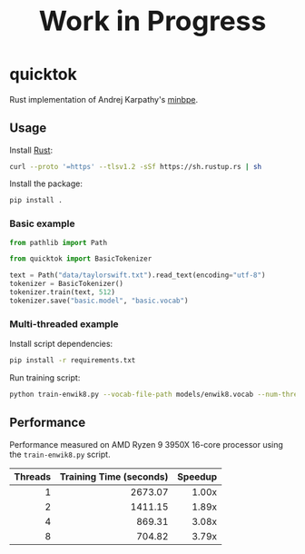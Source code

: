 <p align="center" style="font-size: 48px; font-weight: bold;">Work in Progress</p>

# quicktok

Rust implementation of Andrej Karpathy's [minbpe](https://github.com/karpathy/minbpe).

## Usage

Install [Rust](https://www.rust-lang.org/):

```bash
curl --proto '=https' --tlsv1.2 -sSf https://sh.rustup.rs | sh
```

Install the package:

```bash
pip install .
```

### Basic example

```python
from pathlib import Path

from quicktok import BasicTokenizer

text = Path("data/taylorswift.txt").read_text(encoding="utf-8")
tokenizer = BasicTokenizer()
tokenizer.train(text, 512)
tokenizer.save("basic.model", "basic.vocab")
```

### Multi-threaded example

Install script dependencies:

```bash
pip install -r requirements.txt
```

Run training script:

```bash
python train-enwik8.py --vocab-file-path models/enwik8.vocab --num-threads 8
```

## Performance

Performance measured on AMD Ryzen 9 3950X 16-core processor using the `train-enwik8.py` script.

| Threads | Training Time (seconds) | Speedup |
| ------: | ----------------------: | ------: |
|       1 |                 2673.07 |   1.00x |
|       2 |                 1411.15 |   1.89x |
|       4 |                  869.31 |   3.08x |
|       8 |                  704.82 |   3.79x |
